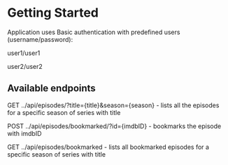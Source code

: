 # Getting Started

Application uses Basic authentication with predefined users (username/password):

user1/user1

user2/user2

## Available endpoints

GET ../api/episodes/?title={title}&season={season} - lists all the episodes for a specific season of
series with title

POST ../api/episodes/bookmarked/?id={imdbID} - bookmarks the episode with imdbID

GET ../api/episodes/bookmarked - lists all bookmarked episodes for a specific season of series with
title


